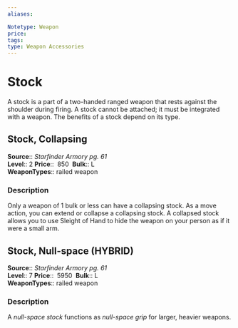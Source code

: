 ```yaml
---
aliases: 

Notetype: Weapon
price: 
tags: 
type: Weapon Accessories
---
```


# Stock

A stock is a part of a two-handed ranged weapon that rests against the shoulder during firing. A stock cannot be attached; it must be integrated with a weapon. The benefits of a stock depend on its type.  

## Stock, Collapsing

**Source**:: _Starfinder Armory pg. 61_  
**Level**:: 2
**Price**::  850 
**Bulk**:: L  
**WeaponTypes**:: railed weapon

### Description

Only a weapon of 1 bulk or less can have a collapsing stock. As a move action, you can extend or collapse a collapsing stock. A collapsed stock allows you to use Sleight of Hand to hide the weapon on your person as if it were a small arm.

## Stock, Null-space (HYBRID)

**Source**:: _Starfinder Armory pg. 61_  
**Level**:: 7
**Price**::  5950 
**Bulk**:: L  
**WeaponTypes**:: railed weapon

### Description

A _null-space stock_ functions as _null-space grip_ for larger, heavier weapons.
